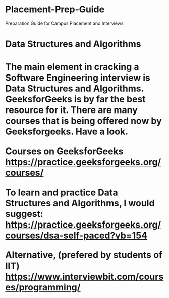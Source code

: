 # Placement-Prep-Guide
Preparation Guide for Campus Placement and Interviews

<h1> Data Structures and Algorithms <h1>
The main element in cracking a Software Engineering interview is Data Structures and Algorithms. GeeksforGeeks is by far the best resource
for it. There are many courses that is being offered now by Geeksforgeeks. Have a look.

<b>Courses on GeeksforGeeks</b> https://practice.geeksforgeeks.org/courses/ <br>


To learn and practice Data Structures and Algorithms, I would suggest: 
https://practice.geeksforgeeks.org/courses/dsa-self-paced?vb=154

Alternative, (prefered by students of IIT)
https://www.interviewbit.com/courses/programming/



